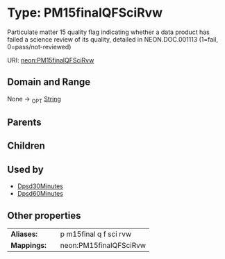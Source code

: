 
# Type: PM15finalQFSciRvw


Particulate matter 15 quality flag indicating whether a data product has failed a science review of its quality, detailed in NEON.DOC.001113 (1=fail, 0=pass/not-reviewed)

URI: [neon:PM15finalQFSciRvw](https://data.neonscience.org/PM15finalQFSciRvw)


## Domain and Range

None ->  <sub>OPT</sub> [String](types/String.md)

## Parents


## Children


## Used by

 * [Dpsd30Minutes](Dpsd30Minutes.md)
 * [Dpsd60Minutes](Dpsd60Minutes.md)

## Other properties

|  |  |  |
| --- | --- | --- |
| **Aliases:** | | p m15final q f sci rvw |
| **Mappings:** | | neon:PM15finalQFSciRvw |

